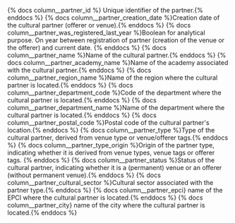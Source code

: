 {% docs column__partner_id %} Unique identifier of the partner.{% enddocs %}
{% docs column__partner_creation_date %}Creation date of the cultural partner (offerer or venue).{% enddocs %}
{% docs column__partner_was_registered_last_year %}Boolean for analytical purpose. On year between registration of partner (creation of the venue or the offerer) and current date.  {% enddocs %}
{% docs column__partner_name %}Name of the cultural partner.{% enddocs %}
{% docs column__partner_academy_name %}Name of the academy associated with the cultural partner.{% enddocs %}
{% docs column__partner_region_name %}Name of the region where the cultural partner is located.{% enddocs %}
{% docs column__partner_department_code %}Code of the department where the cultural partner is located.{% enddocs %}
{% docs column__partner_department_name %}Name of the department where the cultural partner is located.{% enddocs %}
{% docs column__partner_postal_code %}Postal code of the cultural partner's location.{% enddocs %}
{% docs column__partner_type %}Type of the cultural partner, derived from venue type or venue/offerer tags.{% enddocs %}
{% docs column__partner_type_origin %}Origin of the partner type, indicating whether it is derived from venue types, venue tags or offerer tags. {% enddocs %}
{% docs column__partner_status %}Status of the cultural partner, indicating whether it is a (permanent) venue or an offerer (without permanent venue).{% enddocs %}
{% docs column__partner_cultural_sector %}Cultural sector associated with the partner type.{% enddocs %}
{% docs column__partner_epci} name of the EPCI where the cultural partner is located.{% enddocs %}
{% docs column__partner_city} name of the city where the cultural partner is located.{% enddocs %}
